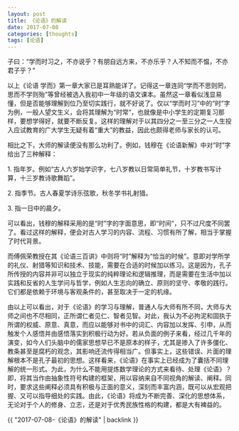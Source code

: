 ```yaml
---
layout: post
title: 《论语》的解读
date: 2017-07-08
categories: [thoughts]
tags: [论语]
---
```


子曰：“学而时习之，不亦说乎？有朋自远方来，不亦乐乎？人不知而不愠，不亦君子乎？”

以上《论语 学而》第一章大家已是耳熟能详了。记得这一章连同“学而不思则罔，思而不学则殆”等曾经被选入我初中一年级的语文课本。虽然这一章看似浅显易懂，但是否能够理解到位乃至切实践行，就不好说了。仅以“学而时习”中的“时”字为例，一般人望文生义，会将其理解为“时常”，也就像是中小学生的定期复习那样，要想学得好，就要不断反复。这样的理解对于以其四分之一至三分之一人生投入应试教育的广大学生无疑有着“重大”的教益，因此也颇得老师与家长的认可。

相比之下，大师的解读便没有那么功利了。例如，钱穆在《论语新解》中对“时”字给出了三种解释：

1\. 指年岁。例如“古人六岁始学识字，七八岁教以日常简单礼节，十岁教书写计算，十三岁教诗歌舞蹈”。

2\. 指季节。古人春夏学诗乐弦歌，秋冬学书礼射猎。

3\. 指一日中的晨夕。

可以看出，钱穆的解释采用的是“时”字的字面意思，即“时间”，只不过尺度不同罢了。看过这样的解释，便会对古人学习的内容、流程、习惯有所了解，相当于掌握了时代背景。

而傅佩荣教授在其《论语三百讲》中则将“时”解释为“恰当的时候”。意即对学所学的礼仪、射猎等知识和技术、技能，需要在合适的时候加以练习。这是因为，孔子所传授的内容并非可以独立于现实的纯粹理论和逻辑推理，而是需要在生活中加以实践和反省的人生学问与哲学，例如人生志向的确立、原则的坚守、孝敬的践行。它们都是依赖于环境与客观条件的，甚至取决于一定的机缘。

由以上可以看出，对于《论语》的学习与理解，普通人与大师有所不同，大师与大师之间也不尽相同，正所谓仁者见仁、智者见智。对此，我认为不必拘泥和固执于所谓的权威、原意、真意，而应以能够对书中的词汇、内容加以发挥、引申，从而触发个人感悟并由感悟落实到积极行动为好。若从负面的例子来看，经过几千年的演变，如今人们头脑中的儒家思想早已不是原本的样子，尤其是掺入了许多僵化、教条甚至是腐朽的观念，其影响还流传得相当广。但事实上，这些错误、片面的理解根本不是孔子最初的思想。这样看来，《论语》在事实上已经成为了囊括不同理解的统一形式。为此，为什么不能用提炼数学理论的方式来看待、处理《论语》？即，将其当作由抽象性符号构建的框架，用以容纳来自不同视角的解读、阐释。同时，要求这些阐释必须具有积极与正面的意义，深刻而丰富内涵，既可以从宏观把握、又可以指导细处的实践。由此，《论语》将成为不断完善、深化的思想体系，无论对于个人的修身、立志，还是对于优秀民族性格的构建，都是大有裨益的。

{{ "2017-07-08-《论语》的解读" | backlink }}
